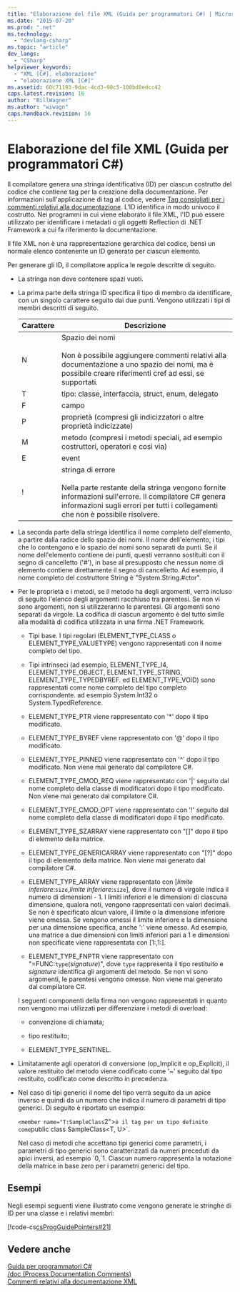 ```yaml
---
title: "Elaborazione del file XML (Guida per programmatori C#) | Microsoft Docs"
ms.date: "2015-07-20"
ms.prod: ".net"
ms.technology: 
  - "devlang-csharp"
ms.topic: "article"
dev_langs: 
  - "CSharp"
helpviewer_keywords: 
  - "XML [C#], elaborazione"
  - "elaborazione XML [C#]"
ms.assetid: 60c71193-9dac-4cd3-98c5-100bd0edcc42
caps.latest.revision: 16
author: "BillWagner"
ms.author: "wiwagn"
caps.handback.revision: 16
---
```

# Elaborazione del file XML (Guida per programmatori C#)
Il compilatore genera una stringa identificativa \(ID\) per ciascun costrutto del codice che contiene tag per la creazione della documentazione.  Per informazioni sull'applicazione di tag al codice, vedere [Tag consigliati per i commenti relativi alla documentazione](../../../csharp/programming-guide/xmldoc/recommended-tags-for-documentation-comments.md). L'ID identifica in modo univoco il costrutto.  Nei programmi in cui viene elaborato il file XML, l'ID può essere utilizzato per identificare i metadati o gli oggetti Reflection di .NET Framework a cui fa riferimento la documentazione.  
  
 Il file XML non è una rappresentazione gerarchica del codice, bensì un normale elenco contenente un ID generato per ciascun elemento.  
  
 Per generare gli ID, il compilatore applica le regole descritte di seguito.  
  
-   La stringa non deve contenere spazi vuoti.  
  
-   La prima parte della stringa ID specifica il tipo di membro da identificare, con un singolo carattere seguito dai due punti.  Vengono utilizzati i tipi di membri descritti di seguito.  
  
    |Carattere|Descrizione|  
    |---------------|-----------------|  
    |N|Spazio dei nomi<br /><br /> Non è possibile aggiungere commenti relativi alla documentazione a uno spazio dei nomi, ma è possibile creare riferimenti cref ad essi, se supportati.|  
    |T|tipo: classe, interfaccia, struct, enum, delegato|  
    |F|campo|  
    |P|proprietà \(compresi gli indicizzatori o altre proprietà indicizzate\)|  
    |M|metodo \(compresi i metodi speciali, ad esempio costruttori, operatori e così via\)|  
    |E|event|  
    |\!|stringa di errore<br /><br /> Nella parte restante della stringa vengono fornite informazioni sull'errore.  Il compilatore C\# genera informazioni sugli errori per tutti i collegamenti che non è possibile risolvere.|  
  
-   La seconda parte della stringa identifica il nome completo dell'elemento, a partire dalla radice dello spazio dei nomi.  Il nome dell'elemento, i tipi che lo contengono e lo spazio dei nomi sono separati da punti.  Se il nome dell'elemento contiene dei punti, questi verranno sostituiti con il segno di cancelletto \('\#'\),  in base al presupposto che nessun nome di elemento contiene direttamente il segno di cancelletto.  Ad esempio, il nome completo del costruttore String è "System.String.\#ctor".  
  
-   Per le proprietà e i metodi, se il metodo ha degli argomenti, verrà incluso di seguito l'elenco degli argomenti racchiuso tra parentesi.  Se non vi sono argomenti, non si utilizzeranno le parentesi.  Gli argomenti sono separati da virgole.  La codifica di ciascun argomento è del tutto simile alla modalità di codifica utilizzata in una firma .NET Framework.  
  
    -   Tipi base.  I tipi regolari \(ELEMENT\_TYPE\_CLASS o ELEMENT\_TYPE\_VALUETYPE\) vengono rappresentati con il nome completo del tipo.  
  
    -   Tipi intrinseci \(ad esempio, ELEMENT\_TYPE\_I4, ELEMENT\_TYPE\_OBJECT, ELEMENT\_TYPE\_STRING, ELEMENT\_TYPE\_TYPEDBYREF.  ed ELEMENT\_TYPE\_VOID\) sono rappresentati come nome completo del tipo completo corrispondente.  ad esempio System.Int32 o System.TypedReference.  
  
    -   ELEMENT\_TYPE\_PTR viene rappresentato con '\*' dopo il tipo modificato.  
  
    -   ELEMENT\_TYPE\_BYREF viene rappresentato con '@' dopo il tipo modificato.  
  
    -   ELEMENT\_TYPE\_PINNED viene rappresentato con '^' dopo il tipo modificato.  Non viene mai generato dal compilatore C\#.  
  
    -   ELEMENT\_TYPE\_CMOD\_REQ viene rappresentato con '&#124;' seguito dal nome completo della classe di modificatori dopo il tipo modificato.  Non viene mai generato dal compilatore C\#.  
  
    -   ELEMENT\_TYPE\_CMOD\_OPT viene rappresentato con '\!' seguito dal nome completo della classe di modificatori dopo il tipo modificato.  
  
    -   ELEMENT\_TYPE\_SZARRAY viene rappresentato con "\[\]" dopo il tipo di elemento della matrice.  
  
    -   ELEMENT\_TYPE\_GENERICARRAY viene rappresentato con "\[?\]" dopo il tipo di elemento della matrice.  Non viene mai generato dal compilatore C\#.  
  
    -   ELEMENT\_TYPE\_ARRAY viene rappresentato con \[*limite inferiore*:`size`,*limite inferiore*:`size`\], dove il numero di virgole indica il numero di dimensioni \- 1. I limiti inferiori e le dimensioni di ciascuna dimensione, qualora noti, vengono rappresentati con valori decimali.  Se non è specificato alcun valore, il limite o la dimensione inferiore viene omessa.  Se vengono omessi il limite inferiore e la dimensione per una dimensione specifica, anche ':' viene omesso.  Ad esempio, una matrice a due dimensioni con limiti inferiori pari a 1 e dimensioni non specificate viene rappresentata con \[1:,1:\].  
  
    -   ELEMENT\_TYPE\_FNPTR viene rappresentato con "\=FUNC:`type`\(*signature*\)", dove `type` rappresenta il tipo restituito e *signature* identifica gli argomenti del metodo.  Se non vi sono argomenti, le parentesi vengono omesse.  Non viene mai generato dal compilatore C\#.  
  
     I seguenti componenti della firma non vengono rappresentati in quanto non vengono mai utilizzati per differenziare i metodi di overload:  
  
    -   convenzione di chiamata;  
  
    -   tipo restituito;  
  
    -   ELEMENT\_TYPE\_SENTINEL.  
  
-   Limitatamente agli operatori di conversione \(op\_Implicit e op\_Explicit\), il valore restituito del metodo viene codificato come '~' seguito dal tipo restituito, codificato come descritto in precedenza.  
  
-   Nel caso di tipi generici il nome del tipo verrà seguito da un apice inverso e quindi da un numero che indica il numero di parametri di tipo generici.  Di seguito è riportato un esempio:  
  
     `<member name="T:SampleClass`2">` è il tag per un tipo definito come `public class SampleClass\<T, U>`.  
  
     Nel caso di metodi che accettano tipi generici come parametri, i parametri di tipo generici sono caratterizzati da numeri preceduti da apici inversi, ad esempio \`0,\`1.  Ciascun numero rappresenta la notazione della matrice in base zero per i parametri generici del tipo.  
  
## Esempi  
 Negli esempi seguenti viene illustrato come vengono generate le stringhe di ID per una classe e i relativi membri:  
  
 [!code-cs[csProgGuidePointers#21](../../../csharp/programming-guide/unsafe-code-pointers/codesnippet/CSharp/processing-the-xml-file_1.cs)]  
  
## Vedere anche  
 [Guida per programmatori C\#](../../../csharp/programming-guide/index.md)   
 [\/doc \(Process Documentation Comments\)](../../../csharp/language-reference/compiler-options/doc-compiler-option.md)   
 [Commenti relativi alla documentazione XML](../../../csharp/programming-guide/xmldoc/xml-documentation-comments.md)